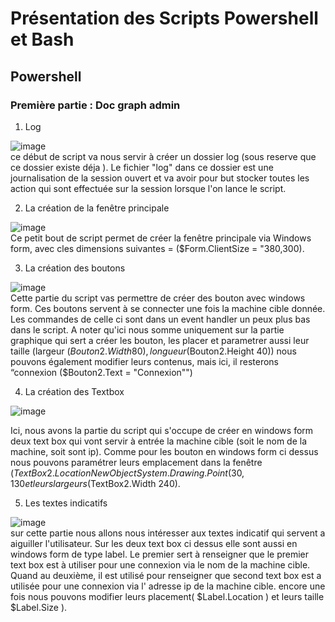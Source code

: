 # Présentation des Scripts Powershell et Bash 

## Powershell

### Première partie : Doc graph admin 

1. Log

![image](https://github.com/user-attachments/assets/ac2696a8-b06b-4584-a937-a3be1605d6af)
<br>
ce début de script va nous servir à créer un dossier log (sous reserve que ce dossier existe déja ).
Le fichier "log" dans ce dossier est une journalisation de la session ouvert et va avoir pour but stocker toutes les action qui sont effectuée sur la session lorsque l'on lance le script.

2. La création de la fenêtre principale

![image](https://github.com/user-attachments/assets/65173065-2bf7-4d8f-88d7-e7fb9de1e174)
<br>
Ce petit bout de script permet de créer la fenêtre principale via Windows form, avec cles
dimensions suivantes = ($Form.ClientSize = "380,300). 

3. La création des boutons

![image](https://github.com/user-attachments/assets/4cea8db2-95a3-4849-8ff8-476670919ac6)
<br>
Cette partie du script vas permettre de créer des bouton avec windows form. Ces boutons servent à se connecter une fois la machine cible donnée.
Les commandes de celle ci sont dans un event handler un peux plus bas dans le script.
A noter qu'ici nous somme uniquement sur la partie graphique qui sert a créer les bouton, les placer et parametrer aussi leur taille (largeur
($Bouton2.Width 80), longueur($Bouton2.Height 40))
nous pouvons également modifier leurs contenus, mais ici, il resterons “connexion ($Bouton2.Text = "Connexion"")

4. La création des Textbox

![image](https://github.com/user-attachments/assets/efdac5b3-a8ff-4aa3-89ac-7df5e837fc65)
<br>

Ici, nous avons la partie du script qui s'occupe de créer en windows form deux text box qui vont servir à entrée la machine cible (soit le nom de la machine, soit sont ip).
Comme pour les bouton en windows form ci dessus nous pouvons paramétrer leurs emplacement dans la fenêtre ($TextBox2.Location NewObject System.Drawing.Point(30,130 et leurs largeurs ($TextBox2.Width
240).

5. Les textes indicatifs

![image](https://github.com/user-attachments/assets/034fc64c-5999-4e1e-beaa-094de6ce03db)
<br>
sur cette partie nous allons nous intéresser aux textes indicatif qui servent a aiguiller l'utilisateur.
Sur les deux text box ci dessus elle sont aussi en windows form de type label.
Le premier sert à renseigner que le premier text box est à utiliser pour une connexion via le nom de la machine cible.
Quand au deuxième, il est utilisé pour renseigner que second text box est a utilisée pour une connexion via l' adresse ip de la machine cible.
encore une fois nous pouvons modifier leurs placement( $Label.Location ) et leurs taille $Label.Size ).

